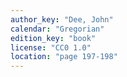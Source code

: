 ```yaml
---
author_key: "Dee, John"
calendar: "Gregorian"
edition_key: "book"
license: "CC0 1.0"
location: "page 197-198"
---
```

